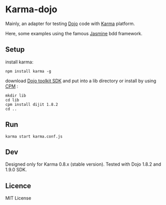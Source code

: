 Karma-dojo
=========

Mainly, an adapter for testing [Dojo](http://dojotoolkit.org) code with [Karma](http://karma-runner.github.io/0.8/) platform.

Here, some examples using the famous [Jasmine](http://pivotal.github.io/jasmine/) bdd framework.



Setup
-----

install karma:

	npm install karma -g

download [Dojo toolkit SDK](http://dojotoolkit.org/download) and put into a lib directory or install by using [CPM](https://github.com/kriszyp/cpm "Common Package Manager") :

	mkdir lib
	cd lib
	cpm install dijit 1.8.2
	cd ..

Run
-----
	karma start karma.conf.js



Dev 
-----

Designed only for Karma 0.8.x (stable version).
Tested with Dojo 1.8.2 and 1.9.0 SDK.


Licence
-----

MIT License






